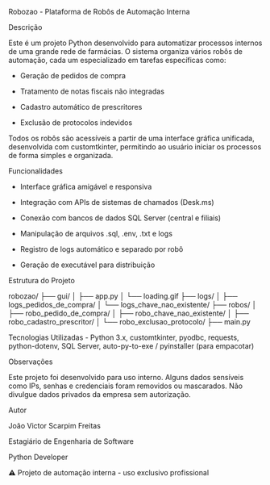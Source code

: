 Robozao - Plataforma de Robôs de Automação Interna

Descrição

Este é um projeto Python desenvolvido para automatizar processos internos de uma grande rede de farmácias. O sistema organiza vários robôs de automação, cada um especializado em tarefas específicas como:

* Geração de pedidos de compra

* Tratamento de notas fiscais não integradas

* Cadastro automático de prescritores

* Exclusão de protocolos indevidos

Todos os robôs são acessíveis a partir de uma interface gráfica unificada, desenvolvida com customtkinter, permitindo ao usuário iniciar os processos de forma simples e organizada.



Funcionalidades

* Interface gráfica amigável e responsiva

* Integração com APIs de sistemas de chamados (Desk.ms)

* Conexão com bancos de dados SQL Server (central e filiais)

* Manipulação de arquivos .sql, .env, .txt e logs

* Registro de logs automático e separado por robô

* Geração de executável para distribuição


Estrutura do Projeto

robozao/
├── gui/
│   ├── app.py
│   └── loading.gif
├── logs/
│   ├── logs_pedidos_de_compra/
│   └── logs_chave_nao_existente/
├── robos/
│   ├── robo_pedido_de_compra/
│   ├── robo_chave_nao_existente/
│   ├── robo_cadastro_prescritor/
│   └── robo_exclusao_protocolo/
├── main.py

Tecnologias Utilizadas - Python 3.x, customtkinter, pyodbc, requests, python-dotenv, SQL Server, auto-py-to-exe / pyinstaller (para empacotar)



Observações

Este projeto foi desenvolvido para uso interno. Alguns dados sensíveis como IPs, senhas e credenciais foram removidos ou mascarados. Não divulgue dados privados da empresa sem autorização.



Autor

João Victor Scarpim Freitas

Estagiário de Engenharia de Software

Python Developer

⚠️ Projeto de automação interna - uso exclusivo profissional
